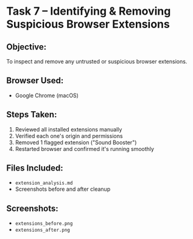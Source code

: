 # Task 7 – Identifying & Removing Suspicious Browser Extensions

## Objective:
To inspect and remove any untrusted or suspicious browser extensions.

## Browser Used:
- Google Chrome (macOS)

## Steps Taken:
1. Reviewed all installed extensions manually
2. Verified each one's origin and permissions
3. Removed 1 flagged extension ("Sound Booster")
4. Restarted browser and confirmed it's running smoothly

## Files Included:
- `extension_analysis.md`
- Screenshots before and after cleanup

## Screenshots:
- `extensions_before.png`
- `extensions_after.png`
